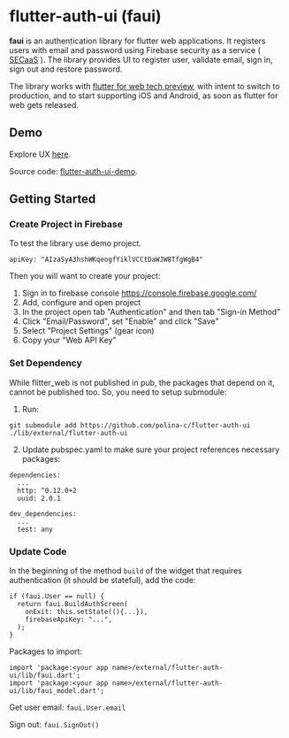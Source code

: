 # flutter-auth-ui (faui)
**faui** is an authentication library for flutter web applications. 
It registers users with email and password using Firebase security as a service 
( [SECaaS]( https://en.wikipedia.org/wiki/Security_as_a_service) ).
The library provides UI to register user, validate email, sign in, sign out and restore password.

The library works with [flutter for web tech preview](https://github.com/flutter/flutter_web),
 with intent to switch to production, and to start supporting iOS and Android, 
as soon as flutter for web gets released.

## Demo
Explore UX [here](https://flutter-auth-ui-demo.codemagic.app/#/).

Source code: [flutter-auth-ui-demo](https://github.com/polina-c/flutter-auth-ui-demo).

## Getting Started


### Create Project in Firebase
To test the library use demo project. 
  
`apiKey: "AIzaSyA3hshWKqeogfYiklVCCtDaWJW8TfgWgB4"`

Then you will want to create your project:

1. Sign in to firebase console https://console.firebase.google.com/
1. Add, configure and open project
1. In the project open tab "Authentication" and then tab "Sign-in Method"
1. Click "Email/Password", set "Enable" and click "Save"
1. Select "Project Settings" (gear icon)
1. Copy your "Web API Key"
	
### Set Dependency
While flitter_web is not published in pub, the packages that depend on it, cannot be published too. 
So, you need to setup submodule:

1. Run:
```
git submodule add https://github.com/polina-c/flutter-auth-ui ./lib/external/flutter-auth-ui
```

2. Update pubspec.yaml to make sure your project references necessary packages:
```
dependencies:
  ...
  http: ^0.12.0+2
  uuid: 2.0.1

dev_dependencies:
  ...
  test: any
```

### Update Code

In the beginning of the method `build` of the widget that requires 
authentication (it should be stateful), add the code:
```
if (faui.User == null) {
  return faui.BuildAuthScreen(
    onExit: this.setState((){...}),
    firebaseApiKey: "...",
  );
}
```


Packages to import:
```
import 'package:<your app name>/external/flutter-auth-ui/lib/faui.dart';
import 'package:<your app name>/external/flutter-auth-ui/lib/faui_model.dart';
```


Get user email: `faui.User.email` 

Sign out: `faui.SignOut()`
 



